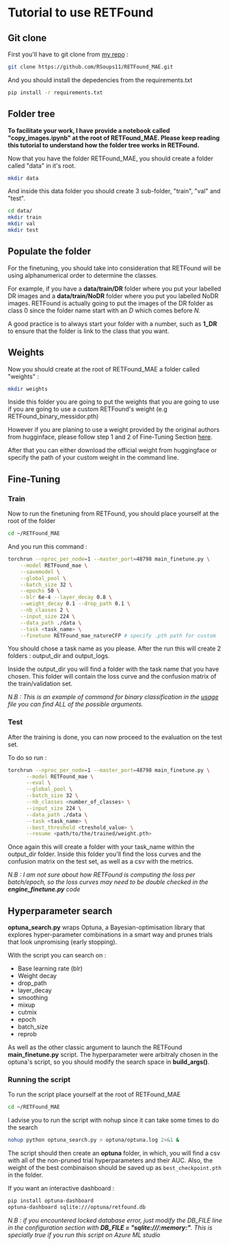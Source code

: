 # Tutorial to use RETFound

## Git clone 

First you'll have to git clone from [my repo](https://github.com/RSoups11/RETFound_MAE)
 : 

```bash
git clone https://github.com/RSoups11/RETFound_MAE.git
```

And you should install the depedencies from the requirements.txt

```bash
pip install -r requirements.txt
```


## Folder tree

__To facilitate your work, I have provide a notebook called "copy_images.ipynb" at the root of RETFound_MAE. Please keep reading this tutorial to understand how the folder tree works in RETFound.__

Now that you have the folder RETFound_MAE, you should create a folder called "data" in it's root.

```bash
mkdir data
```

And inside this data folder you should create 3 sub-folder, "train", "val" and "test".

```bash
cd data/
mkdir train
mkdir val
mkdir test
```

## Populate the folder

For the finetuning, you should take into consideration that RETFound will be using alphanumerical order to determine the classes.

For example, if you have a __data/train/DR__ folder where you put your labelled DR images and a __data/train/NoDR__ folder where you put you labelled NoDR images. RETFound is actually going to put the images of the DR folder as class 0 since the folder name start with an _D_ which comes before _N_. 

A good practice is to always start your folder with a number, such as __1_DR__ to ensure that the folder is link to the class that you want.

## Weights 

Now you should create at the root of RETFound_MAE a folder called "weights" :

```bash
mkdir weights
```

Inside this folder you are going to put the weights that you are going to use if you are going to use a custom RETFound's weight (e.g RETFound_binary_messidor.pth)

However if you are planing to use a weight provided by the original authors from hugginface, please follow step 1 and 2 of Fine-Tuning Section [here](https://github.com/rmaphoh/RETFound_MAE/blob/main/README.md).

After that you can either download the official weight from huggingface or specify the path of your custom weight in the command line.

## Fine-Tuning

### Train

Now to run the finetuning from RETFound, you should place yourself at the root of the folder 

```bash
cd ~/RETFound_MAE
```

And you run this command : 

```bash
torchrun --nproc_per_node=1 --master_port=48798 main_finetune.py \
    --model RETFound_mae \
    --savemodel \
    --global_pool \
    --batch_size 32 \
    --epochs 50 \
    --blr 6e-4 --layer_decay 0.8 \
    --weight_decay 0.1 --drop_path 0.1 \
    --nb_classes 2 \
    --input_size 224 \
    --data_path ./data \
    --task <task_name> \
    --finetune RETFound_mae_natureCFP # specify .pth path for custom
```
You should chose a task name as you please. After the run this will create 2 folders : output_dir and output_logs. 

Inside the output_dir you will find a folder with the task name that you have chosen. This folder will contain the loss curve and the confusion matrix of the train/validation set.

_N.B : This is an example of command for binary classification in the [usage](./usage.md) file you can find ALL of the possible arguments._

### Test

After the training is done, you can now proceed to the evaluation on the test set.

To do so run : 

```bash
torchrun --nproc_per_node=1 --master_port=48798 main_finetune.py \
      --model RETFound_mae \
      --eval \
      --global_pool \
      --batch_size 32 \
      --nb_classes <number_of_classes> \
      --input_size 224 \
      --data_path ./data \
      --task <task_name> \
      --best_threshold <treshold_value> \
      --resume <path/to/the/trained/weight.pth>
```

Once again this will create a folder with your task_name within the output_dir folder. Inside this folder you'll find the loss curves and the confusion matrix on the test set, as well as a csv with the metrics. 

_N.B : I am not sure about how RETFound is computing the loss per batch/epoch, so the loss curves may need to be double checked in the __engine_finetune.py__ code_

## Hyperparameter search

__optuna_search.py__ wraps Optuna, a Bayesian-optimisation library that explores hyper-parameter combinations in a smart way and prunes trials that look unpromising (early stopping).

With the script you can search on : 

- Base learning rate (blr)
- Weight decay
- drop_path
- layer_decay
- smoothing
- mixup
- cutmix
- epoch
- batch_size
- reprob

As well as the other classic argument to launch the RETFound __main_finetune.py__ script. The hyperparameter were arbitraly chosen in the optuna's script, so you should modify the search space in __build_args()__.

### Running the script

To run the script place yourself at the root of RETFound_MAE

```bash
cd ~/RETFound_MAE
```

I advise you to run the script with nohup since it can take some times to do the search 

```bash
nohup python optuna_search.py > optuna/optuna.log 2>&1 &
```

The script should then create an __optuna__ folder, in which, you will find a csv with all of the non-pruned trial hyperparameters and their AUC. Also, the weight of the best combinaison should be saved up as `best_checkpoint.pth` in the folder.

If you want an interactive dashboard : 

```bash
pip install optuna-dashboard
optuna-dashboard sqlite:///optuna/retfound.db
```

_N.B : if you encountered locked database error, just modify the DB_FILE line in the configuration section with __DB_FILE = "sqlite:///:memory:"__. This is specially true if you run this script on Azure ML studio_
